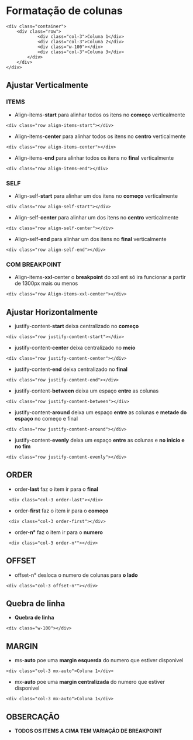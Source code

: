 # Formatação de colunas

```
<div class="container">
    <div class="row">
            <div class="col-3">Coluna 1</div>
            <div class="col-3">Coluna 2</div>
            <div class="w-100"></div>
            <div class="col-3">Coluna 3</div>
        </div>
    </div>
</div>
```

## Ajustar Verticalmente
### ITEMS
- Align-items-**start** para alinhar todos os itens no **começo** verticalmente
```
<div class="row align-items-start"></div>
```

- Align-items-**center** para alinhar todos os itens no **centro** verticalmente
```
<div class="row align-items-center"></div>
```

- Align-items-**end** para alinhar todos os itens no **final** verticalmente
```
<div class="row align-items-end"></div>
```

### SELF
- Align-self-**start** para alinhar um dos itens no **começo** verticalmente
```
<div class="row align-self-start"></div>
```

- Align-self-**center** para alinhar um dos itens no **centro** verticalmente
```
<div class="row align-self-center"></div>
```

- Align-self-**end** para alinhar um dos itens no **final** verticalmente
```
<div class="row align-self-end"></div>
```

### COM BREAKPOINT
- Align-items-**xxl**-center o **breakpoint** do xxl ent só ira funcionar a partir de 1300px mais ou menos

```
<div class="row Align-items-xxl-center"></div>
```

## Ajustar Horizontalmente
- justify-content-**start** deixa centralizado no **começo**
```
<div class="row justify-content-start"></div>
```

- justify-content-**center** deixa centralizado no **meio**
```
<div class="row justify-content-center"></div>
```

- justify-content-**end** deixa centralizado no **final**
```
<div class="row justify-content-end"></div>
```

- justify-content-**between** deixa um espaço **entre** as colunas
```
<div class="row justify-content-between"></div>
```

- justify-content-**around** deixa um espaço **entre** as colunas e **metade do espaço** no começo e final
```
<div class="row justify-content-around"></div>
```

- justify-content-**evenly** deixa um espaço **entre** as colunas e **no inicio e no fim**
```
<div class="row justify-content-evenly"></div>
```

## ORDER
- order-**last** faz o item ir para o **final**
```
 <div class="col-3 order-last"></div>
```
 
- order-**first** faz o item ir para o **começo**
```
 <div class="col-3 order-first"></div>
```

- order-**n°** faz o item ir para o **numero**
```
 <div class="col-3 order-n°"></div>
```
## OFFSET
- offset-n° desloca o numero de colunas para **o lado**
```
<div class="col-3 offset-n°"></div>
```

## Quebra de linha
- **Quebra de linha**
```
<div class="w-100"></div> 
```

## MARGIN
- ms-**auto** poe uma **margin esquerda** do numero que estiver disponivel
```
<div class="col-3 mx-auto">Coluna 1</div>
```

- mx-**auto** poe uma **margin centralizada** do numero que estiver disponivel
```
<div class="col-3 mx-auto">Coluna 1</div>
```

## OBSERCAÇÃO
- **TODOS OS ITEMS A CIMA TEM VARIAÇÃO DE BREAKPOINT**